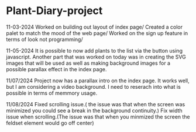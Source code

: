 # Plant-Diary-project

11-03-2024
Worked on building out layout of index page/ Created a color palet to match the mood of the web page/ Worked on the sign up feature in terms of look not programming/

11-05-2024
It is possible to now add plants to the list via the button using javascript. Another part that was worked on today was in creating the SVG images that will be used as well as making background images for a possible parallax effect in the index page.

11/07/2024
Project now has a parallax intro on the index page. It works well, but I am considering a video background. I need to reserach into what is possible in terms of memmory usage.

11/08/2024
Fixed scrolling issue.( the issue was that when the screen was minimized you could see a break in the background continuity.) Fix width issue when scrolling.(The issue was that when you minmized the screen the feldset element would go off center)
